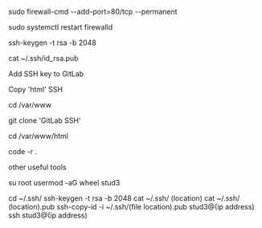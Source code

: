 sudo firewall-cmd --add-port=80/tcp --permanent

sudo systemctl restart firewalld

ssh-keygen -t rsa -b 2048

cat ~/.ssh/id_rsa.pub

Add SSH key to GitLab

Copy 'html' SSH

cd /var/www

git clone 'GitLab SSH'

cd /var/www/html

code -r .

other useful tools

su root
usermod -aG wheel stud3

cd ~/.ssh/
ssh-keygen -t rsa -b 2048
cat ~/.ssh/ (location)
cat ~/.ssh/ (location).pub
ssh-copy-id -i ~/.ssh/(file location).pub stud3@(ip address)
ssh stud3@(ip address)

